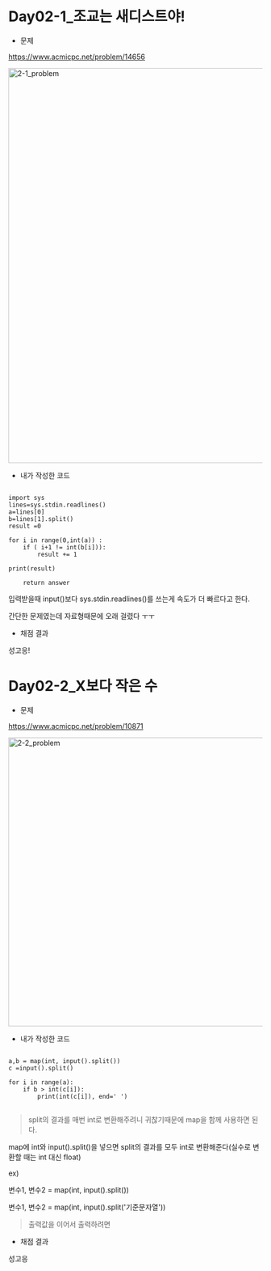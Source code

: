 # **Day02-1_조교는 새디스트야!**

* 문제

https://www.acmicpc.net/problem/14656

<img width="781" alt="2-1_problem" src="https://user-images.githubusercontent.com/29175001/51030989-82080f00-15de-11e9-81d8-38f0506a1ad7.png">






* 내가 작성한 코드
```Python3

import sys
lines=sys.stdin.readlines()
a=lines[0]
b=lines[1].split()
result =0 

for i in range(0,int(a)) :
    if ( i+1 != int(b[i])):
        result += 1
        
print(result)
        
    return answer
```

입력받을때 input()보다 sys.stdin.readlines()를 쓰는게 속도가 더 빠르다고 한다.

간단한 문제였는데 자료형때문에 오래 걸렸다 ㅜㅜ

* 채점 결과

성고응!




# **Day02-2_X보다 작은 수**

* 문제

https://www.acmicpc.net/problem/10871

<img width="571" alt="2-2_problem" src="https://user-images.githubusercontent.com/29175001/51031414-e11a5380-15df-11e9-8593-c9917a12b403.png">

* 내가 작성한 코드

```Python3

a,b = map(int, input().split())
c =input().split()

for i in range(a):
    if b > int(c[i]):
        print(int(c[i]), end=' ')
    
```
> split의 결과를 매번 int로 변환해주려니 귀찮기때문에 map을 함께 사용하면 된다.

map에 int와 input().split()을 넣으면 split의 결과를 모두 int로 변환해준다(실수로 변환할 때는 int 대신 float) 

ex) 

변수1, 변수2 = map(int, input().split())

변수1, 변수2 = map(int, input().split('기준문자열'))

> 출력값을 이어서 출력하려면 


* 채점 결과

성고응
